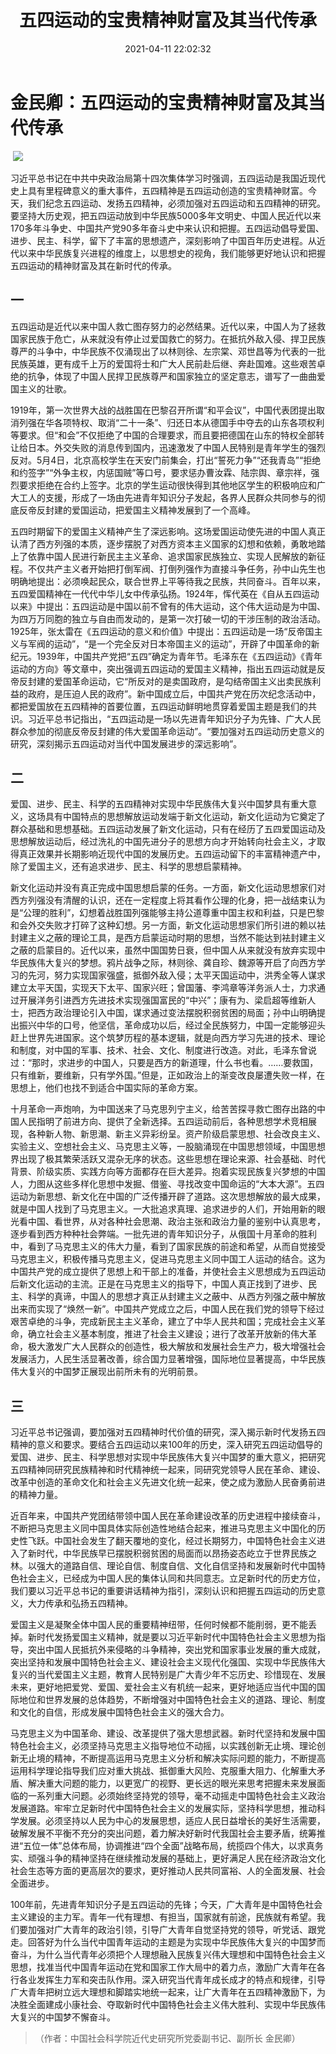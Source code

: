 ﻿---
title: 五四运动的宝贵精神财富及其当代传承
date: 2021-04-11 22:02:32
tags:
- 五四精神
- 爱国主义
- 中国梦
- 五四运动
categories:
- 五四精神内涵
- 五四精神传承
- 五四精神发展
cover: https://img0.baidu.com/it/u=4291466808,2404258867&fm=26&fmt=auto&gp=0.jpg
---

# 金民卿：五四运动的宝贵精神财富及其当代传承

​		![](无奋斗、不青春.jpg)

​		习近平总书记在中共中央政治局第十四次集体学习时强调，五四运动是我国近现代史上具有里程碑意义的重大事件，五四精神是五四运动创造的宝贵精神财富。今天，我们纪念五四运动、发扬五四精神，必须加强对五四运动和五四精神的研究。要坚持大历史观，把五四运动放到中华民族5000多年文明史、中国人民近代以来170多年斗争史、中国共产党90多年奋斗史中来认识和把握。五四运动倡导爱国、进步、民主、科学，留下了丰富的思想遗产，深刻影响了中国百年历史进程。从近代以来中华民族复兴进程的维度上，以思想史的视角，我们能够更好地认识和把握五四运动的精神财富及其在新时代的传承。

## 一

五四运动是近代以来中国人救亡图存努力的必然结果。近代以来，中国人为了拯救国家民族于危亡，从来就没有停止过爱国救亡的努力。在抵抗外敌入侵、捍卫民族尊严的斗争中，中华民族不仅涌现出了以林则徐、左宗棠、邓世昌等为代表的一批民族英雄，更有成千上万的爱国将士和广大人民前赴后继、奔赴国难。这些艰苦卓绝的抗争，体现了中国人民捍卫民族尊严和国家独立的坚定意志，谱写了一曲曲爱国主义的壮歌。

1919年，第一次世界大战的战胜国在巴黎召开所谓“和平会议”，中国代表团提出取消列强在华各项特权、取消“二十一条”、归还日本从德国手中夺去的山东各项权利等要求。但“和会”不仅拒绝了中国的合理要求，而且要把德国在山东的特权全部转让给日本。外交失败的消息传到国内，迅速激发了中国人民特别是青年学生的强烈反对。5月4日，北京高校学生在天安门前集会，打出“誓死力争”“还我青岛”“拒绝和约签字”“外争主权，内惩国贼”等口号，要求惩办曹汝霖、陆宗舆、章宗祥，强烈要求拒绝在合约上签字。北京的学生运动很快得到其他地区学生的积极响应和广大工人的支援，形成了一场由先进青年知识分子发起，各界人民群众共同参与的彻底反帝反封建的爱国运动，把爱国主义精神发展到了一个高峰。

五四时期留下的爱国主义精神产生了深远影响。这场爱国运动使先进的中国人真正认清了西方列强的本质，逐步摆脱了对西方资本主义国家的幻想和依赖，勇敢地踏上了依靠中国人民进行新民主主义革命、追求国家民族独立、实现人民解放的新征程。不仅共产主义者开始把打倒军阀、打倒列强作为直接斗争任务，孙中山先生也明确地提出：必须唤起民众，联合世界上平等待我之民族，共同奋斗。百年以来，五四爱国精神在一代代中华儿女中传承弘扬。1924年，恽代英在《自从五四运动以来》中提出：五四运动是中国以前不曾有的伟大运动，这个伟大运动是为中国、为四万万同胞的独立与自由而发动的，是第一次打破一切的干涉压制的政治活动。1925年，张太雷在《五四运动的意义和价值》中提出：五四运动是一场“反帝国主义与军阀的运动”，“是一个完全反对日本帝国主义的运动”，开辟了中国革命的新纪元。1939年，中国共产党把“五四”确定为青年节。毛泽东在《五四运动》《青年运动的方向》等文章中，突出强调五四运动的爱国主义精神，指出五四运动就是反帝反封建的爱国革命运动，它“所反对的是卖国政府，是勾结帝国主义出卖民族利益的政府，是压迫人民的政府”。新中国成立后，中国共产党在历次纪念活动中，都把爱国放在五四精神的首要位置，五四运动鲜明地贯穿着爱国主题是我们的共识。习近平总书记指出，“五四运动是一场以先进青年知识分子为先锋、广大人民群众参加的彻底反帝反封建的伟大爱国革命运动”。“要加强对五四运动历史意义的研究，深刻揭示五四运动对当代中国发展进步的深远影响”。

## 二

爱国、进步、民主、科学的五四精神对实现中华民族伟大复兴中国梦具有重大意义，这场具有中国特点的思想解放运动发端于新文化运动，新文化运动为它奠定了群众基础和思想基础。五四运动发展了新文化运动，只有在经历了五四爱国运动及思想解放运动后，经过洗礼的中国先进分子的思想方向才开始转向社会主义，才取得真正效果并长期影响近现代中国的发展历史。五四运动留下的丰富精神遗产中，除了爱国主义，还有追求进步、民主、科学的思想启蒙精神。

新文化运动并没有真正完成中国思想启蒙的任务。一方面，新文化运动思想家们对西方列强没有清醒的认识，还在一定程度上将其看作公理的化身，把一战结束认为是“公理的胜利”，幻想着战胜国列强能够主持公道尊重中国主权和利益，只是巴黎和会外交失败才打碎了这种幻想。另一方面，新文化运动思想家们所引进的赖以袪封建主义之蔽的理论工具，是西方启蒙运动时期的思想，当然不能达到袪封建主义之蔽的启蒙目的。近代以来，虽然中国国势日衰，但中国人从来就没有放弃实现中华民族伟大复兴的梦想。鸦片战争之际，林则徐、龚自珍、魏源等开启了向西方学习的先河，努力实现国家强盛，抵御外敌入侵；太平天国运动中，洪秀全等人谋求建立太平天国，实现天下太平、国家兴旺；曾国藩、李鸿章等洋务派人士，力求通过开展洋务引进西方先进技术实现强国富民的“中兴”；康有为、梁启超等维新人士，把西方政治理论引入中国，谋求通过变法摆脱积弱贫困的局面；孙中山明确提出振兴中华的口号，他坚信，革命成功以后，经过全民族努力，中国一定能够迎头赶上世界先进国家。这个筑梦历程的基本逻辑，就是向西方学习先进的技术、理论和制度，对中国的军事、技术、社会、文化、制度进行改造。对此，毛泽东曾说过：“那时，求进步的中国人，只要是西方的新道理，什么书也看。……要救国，只有维新，要维新，只有学外国。”但是，正如政治上的渐变改良屡遭失败一样，在思想上，他们也找不到适合中国实际的革命方案。

十月革命一声炮响，为中国送来了马克思列宁主义，给苦苦探寻救亡图存出路的中国人民指明了前进方向、提供了全新选择。五四运动前后，各种思想学术竞相展现，各种新人物、新思潮、新主义异彩纷呈。资产阶级启蒙思想、社会改良主义、实验主义、空想社会主义、马克思主义等，一股脑涌现在中国思想领域，中国思想界出现了极其繁荣活跃又混杂无序的状态。这些思想在理论来源、社会基础、时代背景、阶级实质、实践方向等方面都存在巨大差异。抱着实现民族复兴梦想的中国人，力图从这些多样化思想中发掘、借鉴、寻找改变中国命运的“大本大源”。五四运动为新思想、新文化在中国的广泛传播开辟了道路。这次思想解放的最大成果，就是中国人找到了马克思主义。一大批追求真理、追求进步的人们，开始用新的眼光看中国、看世界，从对各种社会思潮、政治主张和政治力量的鉴别中认真思考，逐步看到西方种种社会弊端。一批先进的青年知识分子，从俄国十月革命的胜利中，看到了马克思主义的伟大力量，看到了国家民族的前途和希望，从而自觉接受马克思主义，积极传播马克思主义，促进马克思主义同中国工人运动的结合。这为中国共产党的成立提供了思想上和干部上的准备，并使社会主义思想成为五四运动后新文化运动的主流。正是在马克思主义的指导下，中国人真正找到了进步、民主、科学的真谛，中国人的思想才真正从封建主义之蔽中、从西方列强之蔽中解放出来而实现了“焕然一新”。中国共产党成立之后，中国人民在我们党的领导下经过艰苦卓绝的斗争，完成新民主主义革命，建立了中华人民共和国；完成社会主义革命，确立社会主义基本制度，推进了社会主义建设；进行了改革开放新的伟大革命，极大激发广大人民群众的创造性，极大解放和发展社会生产力，极大增强社会发展活力，人民生活显著改善，综合国力显著增强，国际地位显著提高，中华民族伟大复兴的中国梦正展现出前所未有的光明前景。

## 三

习近平总书记强调，要加强对五四精神时代价值的研究，深入揭示新时代发扬五四精神的意义和要求。要结合五四运动以来100年的历史，深入研究五四运动倡导的爱国、进步、民主、科学思想对实现中华民族伟大复兴中国梦的重大意义，把研究五四精神同研究民族精神和时代精神统一起来，同研究党领导人民在革命、建设、改革中创造的革命文化和社会主义先进文化统一起来，使之成为激励人民奋勇前进的精神力量。

近百年来，中国共产党团结带领中国人民在革命建设改革的历史进程中接续奋斗，不断把马克思主义同中国具体实际创造性地结合起来，推进马克思主义中国化的历史性飞跃。中国社会发生了翻天覆地的变化，经过长期努力，中国特色社会主义进入了新时代，中华民族早已摆脱积弱贫困的局面而以昂扬姿态屹立于世界民族之林。以强大的道路自信、理论自信、制度自信、文化自信坚持和发展新时代中国特色社会主义，已经成为中国人民的集体认同和共同意志。立足新时代的历史方位，我们要以习近平总书记的重要讲话精神为指引，深刻认识和把握五四运动的历史意义，大力传承和弘扬五四精神。

爱国主义是凝聚全体中国人民的重要精神纽带，任何时候都不能削弱，更不能丢掉。新时代发扬爱国主义精神，就是要以习近平新时代中国特色社会主义思想为指导，突出中国人民抵抗外来侵略的斗争精神，突出党和国家事业发展的重大成就，突出坚持和发展中国特色社会主义、建设社会主义现代化强国、实现中华民族伟大复兴的当代爱国主义主题，教育人民特别是广大青少年不忘历史、珍惜现在、发展未来，更好地把爱党、爱国、爱社会主义有机统一起来，更好地适应当代中国的国际地位和世界发展的总体趋势，不断增强对中国特色社会主义的道路、理论、制度和文化的自信，形成发展中国特色社会主义的强大合力。

马克思主义为中国革命、建设、改革提供了强大思想武器。新时代坚持和发展中国特色社会主义，必须坚持马克思主义指导地位不动摇，以实践创新无止境、理论创新无止境的精神，不断提高运用马克思主义分析和解决实际问题的能力，不断提高运用科学理论指导我们应对重大挑战、抵御重大风险、克服重大阻力、化解重大矛盾、解决重大问题的能力，以更宽广的视野、更长远的眼光来思考把握未来发展面临的一系列重大问题。必须始终坚持党的领导，毫不动摇走中国特色社会主义政治发展道路。牢牢立足新时代中国特色社会主义的发展实际，坚持科学思想，推动科学发展。必须坚持以人民为中心的发展思想，适应人民日益增长的美好生活需要，破解发展不平衡不充分的突出问题，着力解决好新时代我国社会主要矛盾，统筹推进“五位一体”总体布局，协调推进“四个全面”战略布局，统揽四个伟大，以求真务实、顽强斗争的精神坚持在继续推动发展的基础上，更好满足人民在经济政治文化社会生态等方面的更高层次的要求，更好推动人民共同富裕、人的全面发展、社会全面进步。

100年前，先进青年知识分子是五四运动的先锋；今天，广大青年是中国特色社会主义建设的主力军。青年一代有理想、有担当，国家就有前途，民族就有希望。我们要加强对广大青年的政治引领，引导广大青年自觉坚持党的领导，听党话、跟党走。回答好为什么当代中国青年运动的主题是为实现中华民族伟大复兴的中国梦而奋斗，为什么当代青年必须把个人理想融入民族复兴伟大理想和中国特色社会主义思想，找准当代中国青年运动在党和国家工作大局中的着力点，激励广大青年在各行各业发挥生力军和突击队作用。深入研究当代青年成长成才的特点和规律，引导广大青年把树立远大理想和脚踏实地统一起来，让广大青年在五四精神激励下，为决胜全面建成小康社会、夺取新时代中国特色社会主义伟大胜利、实现中华民族伟大复兴的中国梦不懈奋斗。

> （作者：中国社会科学院近代史研究所党委副书记、副所长   金民卿）

